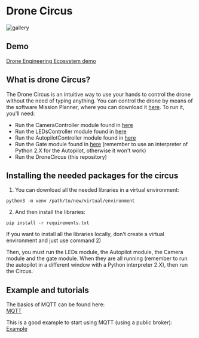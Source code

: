 # Drone Circus 
![gallery](https://user-images.githubusercontent.com/100842082/209651156-2c3cd627-aecb-4f25-bc12-530bbab7edde.png)

## Demo   
[Drone Engineering Ecosystem demo](https://www.youtube.com/playlist?list=PL64O0POFYjHpXyP-T063RdKRJXuhqgaXY) 

## What is drone Circus?
The Drone Circus is an intuitive way to use your hands to control the drone without the need of typing anything. 
You can control the drone by means of the software Mission Planner, where you can download it 
[here](https://ardupilot.org/planner/docs/mission-planner-installation.html).
To run it, you'll need:
- Run the CameraController module  found in [here](https://github.com/dronsEETAC/CameraControllerDEE)
- Run the LEDsController module found in [here](https://github.com/dronsEETAC/LEDsControllerDEE)
- Run the AutopilotController module found in [here](https://github.com/dronsEETAC/DroneAutopilotDEE) 
- Run the Gate module found in [here](https://github.com/dronsEETAC/GateDEE) 
(remember to use an interpreter of Python 2.X for the Autopilot, otherwise it won't work)
- Run the DroneCircus (this repository)

## Installing the needed packages for the circus

1) You can download all the needed libraries in a virtual environment:

`python3 -m venv /path/to/new/virtual/environment`

2) And then install the libraries:

`pip install -r requirements.txt`

If you want to install all the libraries locally, don't create a virtual environment and just use command 2)


Then, you must run the LEDs module, the Autopilot module, the Camera module and the gate module.
When they are all running (remember to run the autopilot in a different window with a Python interpreter 2.X),
then run the Circus.


## Example and tutorials

The basics of MQTT can be found here:   
[MQTT](https://www.youtube.com/watch?v=EIxdz-2rhLs)

This is a good example to start using MQTT (using a public broker):    
[Example](https://www.youtube.com/watch?v=kuyCd53AOtg)
